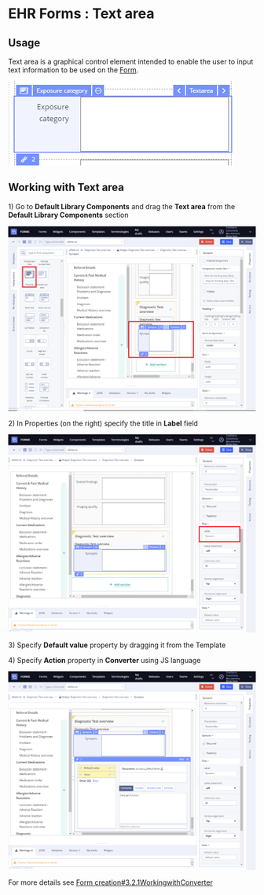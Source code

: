 # EHR Forms : Text area

## Usage  <a id="Textarea-Usage"></a>

Text area is a graphical control element intended to enable the user to input text information to be used on the [Form](ehr-forms-forms-in-detail.md).

![](.gitbook/assets/34840121.png)

## Working with Text area <a id="Textarea-WorkingwithTextarea"></a>

1\) Go to **Default Library Components** and drag the **Text area** from the **Default Library Components** section

![](.gitbook/assets/34839726.png)

2\) In Properties \(on the right\) specify the title in **Label** field

![](.gitbook/assets/34839729.png)

3\) Specify **Default value** property by dragging it from the Template  

4\) Specify **Action** property in **Converter** using JS language

![](.gitbook/assets/34839730.png)

For more details see [Form creation\#3.2.1WorkingwithConverter](ehr-forms-form-creation.md#Formcreation-3.2.1WorkingwithConverter)

